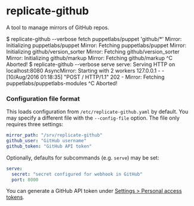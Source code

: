 # replicate-github

A tool to manage mirrors of GitHub repos.

  $ replicate-github --verbose fetch puppetlabs/puppet 'github/*'
  Mirror: Initializing puppetlabs/puppet
  Mirror: Fetching puppetlabs/puppet
  Mirror: Initializing github/version_sorter
  Mirror: Fetching github/version_sorter
  Mirror: Initializing github/markup
  Mirror: Fetching github/markup
  ^C
  Aborted!
  $ replicate-github --verbose serve
  serve: Serving HTTP on localhost:8080
  AsyncMirror: Starting with 2 workers
  127.0.0.1 - - [10/Aug/2016 01:18:35] "POST / HTTP/1.1" 202 -
  Mirror: Fetching puppetlabs/puppetlabs-modules
  ^C
  Aborted!

### Configuration file format

This loads configuration from `/etc/replicate-github.yaml` by default. You may specify a different file with the `--config-file` option. The file only requires three settings:

~~~ yaml
mirror_path: "/srv/replicate-github"
github_user: "GitHub username"
github_token: "GitHub API token"
~~~

Optionally, defaults for subcommands (e.g. `serve`) may be set:

~~~ yaml
serve:
  secret: "secret configured for webhook in GitHub"
  port: 8000
~~~

You can generate a GitHub API token under [Settings > Personal access tokens](https://github.com/settings/tokens).
